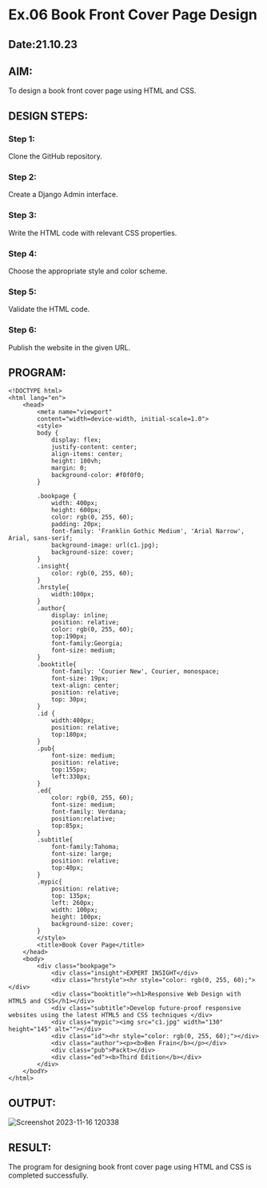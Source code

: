 # Ex.06 Book Front Cover Page Design
## Date:21.10.23

## AIM:
To design a book front cover page using HTML and CSS.

## DESIGN STEPS:

### Step 1:
Clone the GitHub repository.

### Step 2:
Create a Django Admin interface.

### Step 3:
Write the HTML code with relevant CSS properties.

### Step 4:
Choose the appropriate style and color scheme.

### Step 5:
Validate the HTML code.

### Step 6:
Publish the website in the given URL.

## PROGRAM:
```
<!DOCTYPE html>
<html lang="en">
    <head>
        <meta name="viewport" 
        content="width=device-width, initial-scale=1.0">
        <style>
        body {
            display: flex;
            justify-content: center;
            align-items: center;
            height: 100vh;
            margin: 0;
            background-color: #f0f0f0;
        }

        .bookpage {
            width: 400px;
            height: 600px;
            color: rgb(0, 255, 60);
            padding: 20px;
            font-family: 'Franklin Gothic Medium', 'Arial Narrow', Arial, sans-serif;
            background-image: url(c1.jpg);
            background-size: cover;
        }
        .insight{
            color: rgb(0, 255, 60);
        }
        .hrstyle{
            width:100px;
        }
        .author{
            display: inline;
            position: relative;
            color: rgb(0, 255, 60);
            top:190px;
            font-family:Georgia;
            font-size: medium;
        }
        .booktitle{
            font-family: 'Courier New', Courier, monospace;
            font-size: 19px;
            text-align: center;
            position: relative;
            top: 30px;
        }
        .id {
            width:400px;
            position: relative;
            top:180px;
        }
        .pub{
            font-size: medium;
            position: relative;
            top:155px;
            left:330px;
        }
        .ed{
            color: rgb(0, 255, 60);
            font-size: medium;
            font-family: Verdana;
            position:relative;
            top:85px;
        }
        .subtitle{
            font-family:Tahoma;
            font-size: large;
            position: relative;
            top:40px;
        }
        .mypic{
            position: relative;
            top: 135px;
            left: 260px;
            width: 100px;
            height: 100px;
            background-size: cover;
        }
        </style>
        <title>Book Cover Page</title>
    </head>
    <body>
        <div class="bookpage">
            <div class="insight">EXPERT INSIGHT</div>
            <div class="hrstyle"><hr style="color: rgb(0, 255, 60);"></div>
            <div class="booktitle"><h1>Responsive Web Design with HTML5 and CSS</h1></div>
            <div class="subtitle">Develop future-proof responsive websites using the latest HTML5 and CSS techniques </div>
            <div class="mypic"><img src="c1.jpg" width="130" height="145" alt=""></div>
            <div class="id"><hr style="color: rgb(0, 255, 60);"></div>
            <div class="author"><p><b>Ben Frain</b></p></div>
            <div class="pub">Packt></div>
            <div class="ed"><b>Third Edition</b></div>
        </div>
    </bodY>
</html>
```


## OUTPUT:

![Screenshot 2023-11-16 120338](https://github.com/saravanan2607/cover/assets/121395849/34728a65-a001-4209-a0ad-33be4b850d51)


## RESULT:
The program for designing book front cover page using HTML and CSS is completed successfully.
